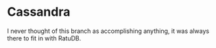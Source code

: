 # Cassandra
I never thought of this branch as accomplishing anything, it was always there to fit in with RatuDB.
